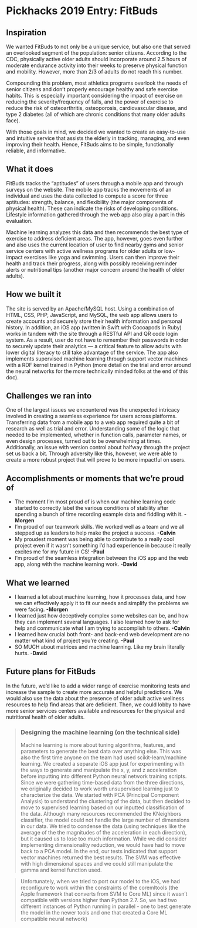 # Pickhacks 2019 Entry: FitBuds
## Inspiration
We wanted FitBuds to not only be a unique service, but also one that served an overlooked segment of the population: senior citizens. According to the CDC, physically active older adults should incorporate around 2.5 hours of moderate endurance activity into their weeks to preserve physical function and mobility. However, more than 2/3 of adults do not reach this number.

Compounding this problem, most athletics programs overlook the needs of senior citizens and don’t properly encourage healthy and safe exercise habits. This is especially important considering the impact of exercise on reducing the severity/frequency of falls, and the power of exercise to reduce the risk of osteoarthritis, osteoporosis, cardiovascular disease, and type 2 diabetes (all of which are chronic conditions that many older adults face).

With those goals in mind, we decided we wanted to create an easy-to-use and intuitive service that assists the elderly in tracking, managing, and even improving their health. Hence, FitBuds aims to be simple, functionally reliable, and informative.

## What it does
FitBuds tracks the “aptitudes” of users through a mobile app and through surveys on the website. The mobile app tracks the movements of an individual and uses the data collected to compute a score for three aptitudes: strength, balance, and flexibility (the major components of physical health). These can indicate the risks of developing conditions. Lifestyle information gathered through the web app also play a part in this evaluation. 

Machine learning analyzes this data and then recommends the best type of exercise to address deficient areas. The app, however, goes even further and also uses the current location of user to find nearby gyms and senior service centers with active wellness programs for older adults or low-impact exercises like yoga and swimming. Users can then improve their health and track their progress, along with possibly receiving reminder alerts or nutritional tips (another major concern around the health of older adults). 

## How we built it
The site is served by an Apache/MySQL host. Using a combination of HTML, CSS, PHP, JavaScript, and MySQL, the web app allows users to create accounts and securely store their health information and personal history. In addition, an iOS app (written in Swift with Cocoapods in Ruby) works in tandem with the site through a RESTful API and QR code login system. As a result, user do not have to remember their passwords in order to securely update their analytics — a critical feature to allow adults with lower digital literacy to still take advantage of the service. The app also implements supervised machine learning through support vector machines with a RDF kernel trained in Python (more detail on the trial and error around the neural networks for the more technically minded folks at the end of this doc).


## Challenges we ran into
One of the largest issues we encountered was the unexpected intricacy involved in creating a seamless experience for users across platforms. Transferring data from a mobile app to a web app required quite a bit of research as well as trial and error. Understanding some of the logic that needed to be implemented, whether in function calls, parameter names, or even design processes, turned out to be overwhelming at times. Additionally, an issue with version control about halfway through the project set us back a bit. Through adversity like this, however, we were able to create a more robust project that will prove to be more impactful on users.

## Accomplishments or moments that we’re proud of
* The moment I’m most proud of is when our machine learning code started to correctly label the various conditions of stability after spending a bunch of time recording example data and fiddling with it. **-Morgen**
* I’m proud of our teamwork skills. We worked well as a team and we all stepped up as leaders to help make the project a success. **-Calvin**
* My proudest moment was being able to contribute to a really cool project even if it wasn’t something I’d had experience in because it really excites me for my future in CS! **-Paul**
* I’m proud of the seamless integration between the iOS app and the web app, along with the machine learning work. **-David**

## What we learned
* I learned a lot about machine learning, how it processes data, and how we can effectively apply it to fit our needs and simplify the problems we were facing. **-Morgen**
* I learned just how deceptively complex some websites can be, and how they can implement several languages. I also learned how to ask for help and communicate what I am trying to accomplish to others. **-Calvin**
* I learned how crucial both front- and back-end web development are no matter what kind of project you’re creating. **-Paul**
* SO MUCH about matrices and machine learning. Like my brain literally hurts. **-David**

## Future plans for FitBuds
In the future, we’d like to add a wider range of exercise monitoring tests and increase the sample to create more accurate and helpful predictions. We would also use the data about the presence of older adult active wellness resources to help find areas that are deficient. Then, we could lobby to have more senior services centers available and resources for the physical and nutritional health of older adults.

> ### Designing the machine learning (on the technical side)
> Machine learning is more about tuning algorithms, features, and parameters to generate the best data over anything else. This was also the first time anyone on the team had used scikit-learn/machine learning. We created a separate iOS app just for experimenting with the ways to generate and manipulate the x, y, and z acceleration before inputting into different Python neural network training scripts. Since we were gathering time-based data from the three directions, we originally decided to work worth unsupervised learning just to characterize the data. We started with PCA (Principal Component Analysis) to understand the clustering of the data, but then decided to move to supervised learning based on our inputted classification of the data. Although many resources recommended the KNeighbors classifier, the model could not handle the large number of dimensions in our data. We tried to condense the data (using techniques like the average of the the magnitudes of the acceleration in each direction), but it caused us to lose too much information. While we did consider implementing dimensionality reduction, we would have had to move back to a PCA model. In the end, our tests indicated that support vector machines returned the best results. The SVM was effective with high dimensional spaces and we could still manipulate the gamma and kernel function used.

> Unfortunately, when we tried to port our model to the iOS, we had reconfigure to work within the constraints of the coremltools (the Apple framework that converts from SVM to Core ML) since it wasn’t compatible with versions higher than Python 2.7. So, we had two different instances of Python running in parallel - one to best generate the model in the newer tools and one that created a Core ML compatible neural network)

